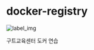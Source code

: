 # docker-registry

![label_img](https://img.shields.io/badge/Activity-In%20action-brightgreen)

구트교육센터 도커 연습
